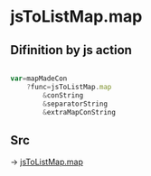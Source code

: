 # jsToListMap.map

## Difinition by js action

```js.js

var=mapMadeCon
	?func=jsToListMap.map
		&conString
		&separatorString
		&extraMapConString
```

## Src

-> [jsToListMap.map](https://github.com/puutaro/CommandClick/blob/master/app/src/main/java/com/puutaro/commandclick/fragment_lib/terminal_fragment/js_interface/text/JsToListMap.kt#L27)


